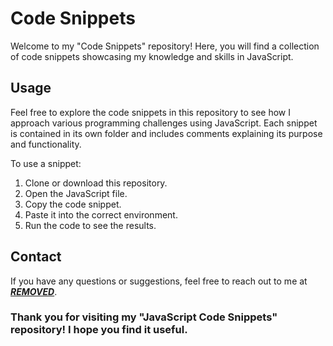 # Code Snippets

Welcome to my "Code Snippets" repository! Here, you will find a collection of code snippets showcasing my knowledge and skills in JavaScript.

## Usage

Feel free to explore the code snippets in this repository to see how I approach various programming challenges using JavaScript. Each snippet is contained in its own folder and includes comments explaining its purpose and functionality.

To use a snippet:

1. Clone or download this repository.
2. Open the JavaScript file.
3. Copy the code snippet.
4. Paste it into the correct environment.
5. Run the code to see the results.

## Contact

If you have any questions or suggestions, feel free to reach out to me at [***REMOVED***](mailto:***REMOVED***).


### Thank you for visiting my "JavaScript Code Snippets" repository! I hope you find it useful.
